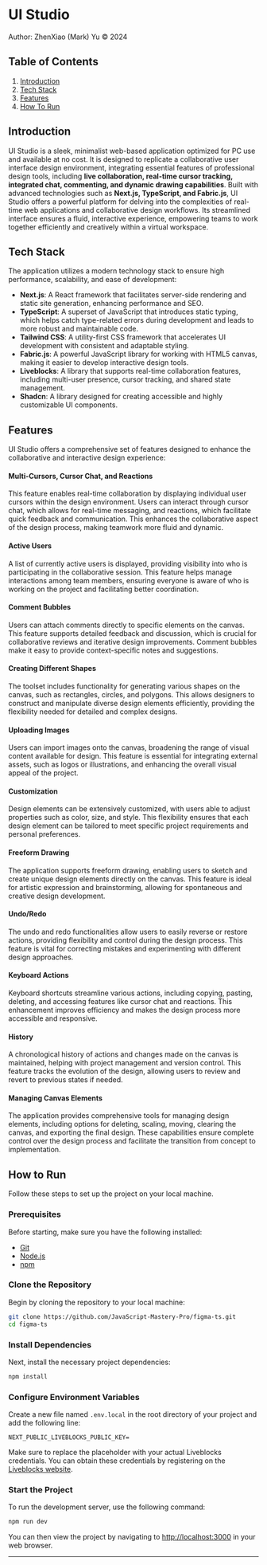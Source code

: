 # UI Studio 

Author: ZhenXiao (Mark) Yu © 2024

## Table of Contents

1. [Introduction](#introduction)
2. [Tech Stack](#tech-stack)
3. [Features](#features)
4. [How To Run](#how-to-run)

## Introduction

UI Studio is a sleek, minimalist web-based application optimized for PC use and available at no cost. It is designed to replicate a collaborative user interface design environment, integrating essential features of professional design tools, including **live collaboration, real-time cursor tracking, integrated chat, commenting, and dynamic drawing capabilities**. Built with advanced technologies such as **Next.js, TypeScript, and Fabric.js**, UI Studio offers a powerful platform for delving into the complexities of real-time web applications and collaborative design workflows. Its streamlined interface ensures a fluid, interactive experience, empowering teams to work together efficiently and creatively within a virtual workspace.

## Tech Stack

The application utilizes a modern technology stack to ensure high performance, scalability, and ease of development:

- **Next.js**: A React framework that facilitates server-side rendering and static site generation, enhancing performance and SEO.
- **TypeScript**: A superset of JavaScript that introduces static typing, which helps catch type-related errors during development and leads to more robust and maintainable code.
- **Tailwind CSS**: A utility-first CSS framework that accelerates UI development with consistent and adaptable styling.
- **Fabric.js**: A powerful JavaScript library for working with HTML5 canvas, making it easier to develop interactive design tools.
- **Liveblocks**: A library that supports real-time collaboration features, including multi-user presence, cursor tracking, and shared state management.
- **Shadcn**: A library designed for creating accessible and highly customizable UI components.

## Features

UI Studio offers a comprehensive set of features designed to enhance the collaborative and interactive design experience:

#### Multi-Cursors, Cursor Chat, and Reactions

This feature enables real-time collaboration by displaying individual user cursors within the design environment. Users can interact through cursor chat, which allows for real-time messaging, and reactions, which facilitate quick feedback and communication. This enhances the collaborative aspect of the design process, making teamwork more fluid and dynamic.

#### Active Users

A list of currently active users is displayed, providing visibility into who is participating in the collaborative session. This feature helps manage interactions among team members, ensuring everyone is aware of who is working on the project and facilitating better coordination.

#### Comment Bubbles

Users can attach comments directly to specific elements on the canvas. This feature supports detailed feedback and discussion, which is crucial for collaborative reviews and iterative design improvements. Comment bubbles make it easy to provide context-specific notes and suggestions.

#### Creating Different Shapes

The toolset includes functionality for generating various shapes on the canvas, such as rectangles, circles, and polygons. This allows designers to construct and manipulate diverse design elements efficiently, providing the flexibility needed for detailed and complex designs.

#### Uploading Images

Users can import images onto the canvas, broadening the range of visual content available for design. This feature is essential for integrating external assets, such as logos or illustrations, and enhancing the overall visual appeal of the project.

#### Customization

Design elements can be extensively customized, with users able to adjust properties such as color, size, and style. This flexibility ensures that each design element can be tailored to meet specific project requirements and personal preferences.

#### Freeform Drawing

The application supports freeform drawing, enabling users to sketch and create unique design elements directly on the canvas. This feature is ideal for artistic expression and brainstorming, allowing for spontaneous and creative design development.

#### Undo/Redo

The undo and redo functionalities allow users to easily reverse or restore actions, providing flexibility and control during the design process. This feature is vital for correcting mistakes and experimenting with different design approaches.

#### Keyboard Actions

Keyboard shortcuts streamline various actions, including copying, pasting, deleting, and accessing features like cursor chat and reactions. This enhancement improves efficiency and makes the design process more accessible and responsive.

#### History

A chronological history of actions and changes made on the canvas is maintained, helping with project management and version control. This feature tracks the evolution of the design, allowing users to review and revert to previous states if needed.

#### Managing Canvas Elements

The application provides comprehensive tools for managing design elements, including options for deleting, scaling, moving, clearing the canvas, and exporting the final design. These capabilities ensure complete control over the design process and facilitate the transition from concept to implementation.

## How to Run

Follow these steps to set up the project on your local machine.

### Prerequisites

Before starting, make sure you have the following installed:

- [Git](https://git-scm.com/)
- [Node.js](https://nodejs.org/en)
- [npm](https://www.npmjs.com/)

### Clone the Repository

Begin by cloning the repository to your local machine:

```bash
git clone https://github.com/JavaScript-Mastery-Pro/figma-ts.git
cd figma-ts
```

### Install Dependencies

Next, install the necessary project dependencies:

```bash
npm install
```

### Configure Environment Variables

Create a new file named `.env.local` in the root directory of your project and add the following line:

```env
NEXT_PUBLIC_LIVEBLOCKS_PUBLIC_KEY=
```

Make sure to replace the placeholder with your actual Liveblocks credentials. You can obtain these credentials by registering on the [Liveblocks website](https://liveblocks.io).

### Start the Project

To run the development server, use the following command:

```bash
npm run dev
```

You can then view the project by navigating to [http://localhost:3000](http://localhost:3000) in your web browser.

------